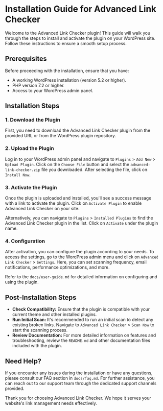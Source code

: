 # Installation Guide for Advanced Link Checker

Welcome to the Advanced Link Checker plugin! This guide will walk you through the steps to install and activate the plugin on your WordPress site. Follow these instructions to ensure a smooth setup process.

## Prerequisites

Before proceeding with the installation, ensure that you have:

- A working WordPress installation (version 5.2 or higher).
- PHP version 7.2 or higher.
- Access to your WordPress admin panel.

## Installation Steps

### 1. Download the Plugin

First, you need to download the Advanced Link Checker plugin from the provided URL or from the WordPress plugin repository.

### 2. Upload the Plugin

Log in to your WordPress admin panel and navigate to `Plugins` > `Add New` > `Upload Plugin`. Click on the `Choose File` button and select the `advanced-link-checker.zip` file you downloaded. After selecting the file, click on `Install Now`.

### 3. Activate the Plugin

Once the plugin is uploaded and installed, you'll see a success message with a link to activate the plugin. Click on `Activate Plugin` to enable Advanced Link Checker on your site.

Alternatively, you can navigate to `Plugins` > `Installed Plugins` to find the Advanced Link Checker plugin in the list. Click on `Activate` under the plugin name.

### 4. Configuration

After activation, you can configure the plugin according to your needs. To access the settings, go to the WordPress admin menu and click on `Advanced Link Checker` > `Settings`. Here, you can set scanning frequency, email notifications, performance optimizations, and more.

Refer to the `docs/user-guide.md` for detailed information on configuring and using the plugin.

## Post-Installation Steps

- **Check Compatibility:** Ensure that the plugin is compatible with your current theme and other installed plugins.
- **Run Initial Scan:** It's recommended to run an initial scan to detect any existing broken links. Navigate to `Advanced Link Checker` > `Scan Now` to start the scanning process.
- **Review Documentation:** For more detailed information on features and troubleshooting, review the `README.md` and other documentation files included with the plugin.

## Need Help?

If you encounter any issues during the installation or have any questions, please consult our FAQ section in `docs/faq.md`. For further assistance, you can reach out to our support team through the dedicated support channels provided.

Thank you for choosing Advanced Link Checker. We hope it serves your website's link management needs effectively.

